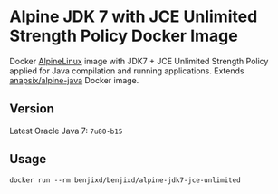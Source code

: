 # Alpine JDK 7 with JCE Unlimited Strength Policy Docker Image 

Docker [AlpineLinux](http://alpinelinux.org/) image with JDK7 + JCE Unlimited Strength Policy applied for Java compilation and running applications. Extends [anapsix/alpine-java](https://hub.docker.com/r/anapsix/alpine-java/) Docker image.

## Version
Latest Oracle Java 7: `7u80-b15`

## Usage
```
docker run --rm benjixd/benjixd/alpine-jdk7-jce-unlimited
```
